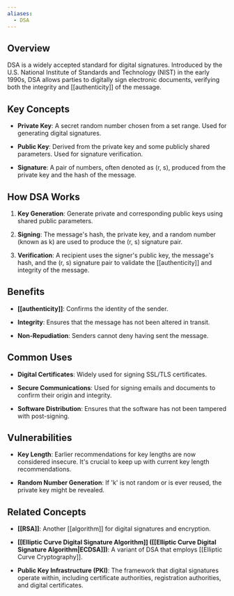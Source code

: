 ```yaml
---
aliases:
  - DSA
---
```

## Overview

DSA is a widely accepted standard for digital signatures. Introduced by the U.S. National Institute of Standards and Technology (NIST) in the early 1990s, DSA allows parties to digitally sign electronic documents, verifying both the integrity and [[authenticity]] of the message.

## Key Concepts

- **Private Key**: A secret random number chosen from a set range. Used for generating digital signatures.
    
- **Public Key**: Derived from the private key and some publicly shared parameters. Used for signature verification.
    
- **Signature**: A pair of numbers, often denoted as (r, s), produced from the private key and the hash of the message.
    

## How DSA Works

1. **Key Generation**: Generate private and corresponding public keys using shared public parameters.
    
2. **Signing**: The message's hash, the private key, and a random number (known as k) are used to produce the (r, s) signature pair.
    
3. **Verification**: A recipient uses the signer's public key, the message's hash, and the (r, s) signature pair to validate the [[authenticity]] and integrity of the message.
    

## Benefits

- **[[authenticity]]**: Confirms the identity of the sender.
    
- **Integrity**: Ensures that the message has not been altered in transit.
    
- **Non-Repudiation**: Senders cannot deny having sent the message.
    

## Common Uses

- **Digital Certificates**: Widely used for signing SSL/TLS certificates.
    
- **Secure Communications**: Used for signing emails and documents to confirm their origin and integrity.
    
- **Software Distribution**: Ensures that the software has not been tampered with post-signing.
    

## Vulnerabilities

- **Key Length**: Earlier recommendations for key lengths are now considered insecure. It's crucial to keep up with current key length recommendations.
    
- **Random Number Generation**: If 'k' is not random or is ever reused, the private key might be revealed.
    

## Related Concepts

- **[[RSA]]**: Another [[algorithm]] for digital signatures and encryption.
    
- **[[Elliptic Curve Digital Signature Algorithm]] ([[Elliptic Curve Digital Signature Algorithm|ECDSA]])**: A variant of DSA that employs [[Elliptic Curve Cryptography]].
    
- **Public Key Infrastructure (PKI)**: The framework that digital signatures operate within, including certificate authorities, registration authorities, and digital certificates.